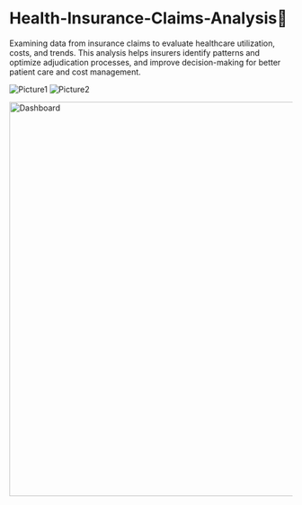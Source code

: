 # Health-Insurance-Claims-Analysis🚀
Examining data from insurance claims to evaluate healthcare utilization, costs, and trends. This analysis helps insurers identify patterns and optimize adjudication processes, and improve decision-making for better patient care and cost management.

![Picture1](https://github.com/user-attachments/assets/389cc080-e151-4e8e-9627-236ae4413604)
![Picture2](https://github.com/user-attachments/assets/ef53e0de-a549-491a-a5fd-058fe1bf40e6)

<img width="702" alt="Dashboard" src="https://github.com/user-attachments/assets/f705f6c2-f60e-4eef-914f-281504437f3d" />


